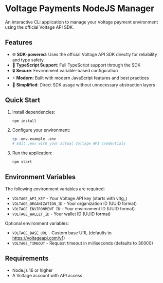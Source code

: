 # Voltage Payments NodeJS Manager

An interactive CLI application to manage your Voltage payment environment using the official Voltage API SDK.

## Features

- 🌐 **SDK-powered**: Uses the official Voltage API SDK directly for reliability and type safety
- 📝 **TypeScript Support**: Full TypeScript support through the SDK
- 🔒 **Secure**: Environment variable-based configuration
- ⚡ **Modern**: Built with modern JavaScript features and best practices
- 🎯 **Simplified**: Direct SDK usage without unnecessary abstraction layers

## Quick Start

1. Install dependencies:
   ```bash
   npm install
   ```

2. Configure your environment:
   ```bash
   cp .env.example .env
   # Edit .env with your actual Voltage API credentials
   ```

3. Run the application:
   ```bash
   npm start
   ```

## Environment Variables

The following environment variables are required:

- `VOLTAGE_API_KEY` - Your Voltage API key (starts with vltg_)
- `VOLTAGE_ORGANIZATION_ID` - Your organization ID (UUID format)
- `VOLTAGE_ENVIRONMENT_ID` - Your environment ID (UUID format)
- `VOLTAGE_WALLET_ID` - Your wallet ID (UUID format)

Optional environment variables:

- `VOLTAGE_BASE_URL` - Custom base URL (defaults to https://voltageapi.com/v1)
- `VOLTAGE_TIMEOUT` - Request timeout in milliseconds (defaults to 30000)

## Requirements

- Node.js 16 or higher
- A Voltage account with API access